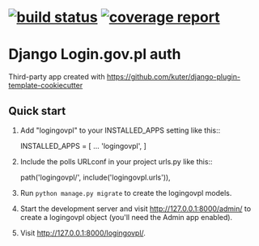 [![build status](http://gitlab/kuter/logingovpl/badges/master/build.svg)](http://gitlab/kuter/logingovpl/commits/master)
[![coverage report](http://gitlab/kuter/logingovpl/badges/master/coverage.svg)](http://gitlab/kuter/logingovpl/commits/master)
=====
Django Login.gov.pl auth
=============================
Third-party app created with https://github.com/kuter/django-plugin-template-cookiecutter

Quick start
-----------
1. Add "logingovpl" to your INSTALLED_APPS setting like this::

    INSTALLED_APPS = [
        ...
        'logingovpl',
    ]
2. Include the polls URLconf in your project urls.py like this::

    path('logingovpl/', include('logingovpl.urls')),

3. Run `python manage.py migrate` to create the logingovpl models.
4. Start the development server and visit http://127.0.0.1:8000/admin/
to create a logingovpl object (you'll need the Admin app enabled).
5. Visit http://127.0.0.1:8000/logingovpl/.
